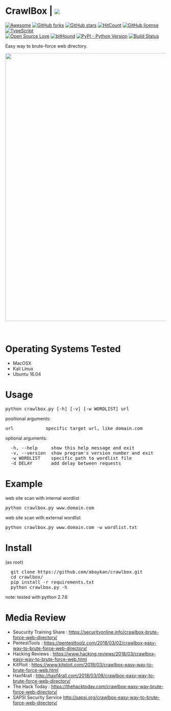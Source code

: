 # CrawlBox | <img src="https://img.shields.io/badge/Crawl-Box-red.svg">
[![Awesome](https://awesome.re/badge.svg)](https://awesome.re)
[![GitHub forks](https://img.shields.io/github/forks/abaykan/CrawlBox.svg)](https://github.com/abaykan/CrawlBox/network)
[![GitHub stars](https://img.shields.io/github/stars/abaykan/CrawlBox.svg)](https://github.com/abaykan/CrawlBox/stargazers)
[![HitCount](http://hits.dwyl.io/abaykan/crawlbox.svg)](http://hits.dwyl.io/abaykan/crawlbox)
[![GitHub license](https://img.shields.io/github/license/abaykan/CrawlBox.svg)](https://github.com/abaykan/CrawlBox/blob/master/LICENSE)
[![TypeScript](https://badges.frapsoft.com/typescript/love/typescript.png?v=101)](https://github.com/ellerbrock/typescript-badges/)
<br>
[![Open Source Love](https://badges.frapsoft.com/os/v1/open-source.svg?v=103)](https://github.com/ellerbrock/open-source-badges/)
[![bitHound](https://img.shields.io/bithound/code/github/rexxars/sse-channel.svg)](https://github.com/abaykan/CrawlBox/)
[![PyPI - Python Version](https://img.shields.io/pypi/pyversions/Django.svg?style=plastic)](https://github.com/abaykan/CrawlBox/)
[![Build Status](https://semaphoreci.com/api/v1/abaykan/crawlbox-2/branches/add-license-1/shields_badge.svg)](https://semaphoreci.com/abaykan/crawlbox-2)

Easy way to brute-force web directory.<br>

<a href="https://asciinema.org/a/keUhurPa1dzABWvVxBwhBu4Yp"><img src="https://asciinema.org/a/keUhurPa1dzABWvVxBwhBu4Yp.png" width="836"/></a>

<br>

# Operating Systems Tested
- MacOSX
- Kali Linux
- Ubuntu 16.04

# Usage
<pre>python crawlbox.py [-h] [-v] [-w WORDLIST] url</pre>
positional arguments:

  <pre>url            specific target url, like domain.com</pre>
optional arguments:

<pre>  -h, --help     show this help message and exit
  -v, --version  show program's version number and exit
  -w WORDLIST    specific path to wordlist file
  -d DELAY       add delay between requests</pre>

# Example
web site scan with internal wordlist

<pre>python crawlbox.py www.domain.com</pre>
web site scan with external wordlist

<pre>python crawlbox.py www.domain.com -w wordlist.txt</pre>

# Install
(as root)
  <pre>
  git clone https://github.com/abaykan/crawlbox.git
  cd crawlbox/
  pip install -r requirements.txt
  python crawlbox.py -h</pre>
  
note: tested with python 2.7.6

# Media Review
- Seucurity Training Share : <a href="https://securityonline.info/crawlbox-brute-force-web-directory/">https://securityonline.info/crawlbox-brute-force-web-directory/</a>
- PentestTools : <a href="https://pentesttoolz.com/2018/03/02/crawlbox-easy-way-to-brute-force-web-directory/">https://pentesttoolz.com/2018/03/02/crawlbox-easy-way-to-brute-force-web-directory/</a>
- Hacking Reviews : <a href="https://www.hacking.reviews/2018/03/crawlbox-easy-way-to-brute-force-web.html">https://www.hacking.reviews/2018/03/crawlbox-easy-way-to-brute-force-web.html</a>
- KitPloit : <a href="https://www.kitploit.com/2018/03/crawlbox-easy-way-to-brute-force-web.html">https://www.kitploit.com/2018/03/crawlbox-easy-way-to-brute-force-web.html</a>
- Haxf4rall : <a href="http://haxf4rall.com/2018/03/08/crawlbox-easy-way-to-brute-force-web-directory/">http://haxf4rall.com/2018/03/08/crawlbox-easy-way-to-brute-force-web-directory/</a>
- The Hack Today : <a href="https://thehacktoday.com/crawlbox-easy-way-brute-force-web-directory/">https://thehacktoday.com/crawlbox-easy-way-brute-force-web-directory/</a>
- SAPSI Security Service <a href="http://sapsi.org/crawlbox-easy-way-to-brute-force-web-directory/">http://sapsi.org/crawlbox-easy-way-to-brute-force-web-directory/</a>
